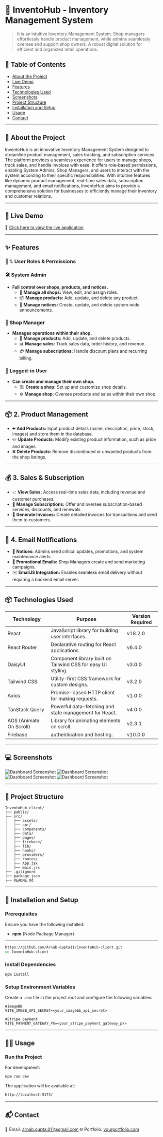 # 🌟 InventoHub - Inventory Management System

> It is an intuitive Inventory Management System. Shop managers effortlessly handle product management, while admins seamlessly oversee and support shop owners. A robust digital solution for efficient and organized retail operations.

## 📝 **Table of Contents**

- [About the Project](#-about-the-project)
- [Live Demo](#-live-demo)
- [Features](#-features)
- [Technologies Used](#-technologies-used)
- [Screenshots](#-screenshots)
- [Project Structure](#-project-structure)
- [Installation and Setup](#-installation-and-setup)
- [Usage](#-usage)
- [Contact](#-contact)

---

## 📖 About the Project

InventoHub is an innovative Inventory Management System designed to streamline product management, sales tracking, and subscription services. The platform provides a seamless experience for users to manage shops, track sales, and handle invoices with ease. It offers role-based permissions, enabling System Admins, Shop Managers, and users to interact with the system according to their specific responsibilities. With intuitive features like dynamic product management, real-time sales data, subscription management, and email notifications, InventoHub aims to provide a comprehensive solution for businesses to efficiently manage their inventory and customer relations.

---

## 🚀 Live Demo

🔗 [Click here to view the live application](https://inventory-management-sys-67be7.web.app/)

---

## ✨ Features

### 🔑 **1. User Roles & Permissions**

### 🛠️ **System Admin**

- **Full control over shops, products, and notices.**
  - 🏪 **Manage all shops:** View, edit, and assign roles.
  - 📦 **Manage products:** Add, update, and delete any product.
  - 📢 **Manage notices:** Create, update, and delete system-wide announcements.

### 🏬 **Shop Manager**

- **Manages operations within their shop.**
  - 🛒 **Manage products:** Add, update, and delete products.
  - 📊 **Manage sales:** Track sales data, order history, and revenue.
  - 💳 **Manage subscriptions:** Handle discount plans and recurring billing.

### 👤 **Logged-in User**

- **Can create and manage their own shop.**
  - 🏗️ **Create a shop:** Set up and customize shop details.
  - ⚙️ **Manage shop:** Oversee products and sales within their own shop.

---

## 📦 **2. Product Management**

- ➕ **Add Products:** Input product details (name, description, price, stock, images) and store them in the database.
- ✏️ **Update Products:** Modify existing product information, such as price and images.
- ❌ **Delete Products:** Remove discontinued or unwanted products from the shop listings.

---

## 💰 **3. Sales & Subscription**

- 📈 **View Sales:** Access real-time sales data, including revenue and customer purchases.
- 🔄 **Manage Subscriptions:** Offer and oversee subscription-based services, discounts, and renewals.
- 🧾 **Generate Invoices:** Create detailed invoices for transactions and send them to customers.

---

## 📧 **4. Email Notifications**

- 📢 **Notices:** Admins send critical updates, promotions, and system maintenance alerts.
- 🎯 **Promotional Emails:** Shop Managers create and send marketing campaigns.
- ✉️ **EmailJS Integration:** Enables seamless email delivery without requiring a backend email server.

---

## 📦 Technologies Used

| Technology              | Purpose                                                      | Version Required |
| ----------------------- | ------------------------------------------------------------ | ---------------- |
| React                   | JavaScript library for building user interfaces.             | v18.2.0          |
| React Router            | Declarative routing for React applications.                  | v6.4.0           |
| DaisyUI                 | Component library built on Tailwind CSS for easy UI styling. | v3.0.0           |
| Tailwind CSS            | Utility-first CSS framework for custom designs.              | v3.2.0           |
| Axios                   | Promise-based HTTP client for making requests.               | v1.0.0           |
| TanStack Query          | Powerful data-fetching and state management for React.       | v4.0.0           |
| AOS (Animate On Scroll) | Library for animating elements on scroll.                    | v2.3.1           |
| Firebase                | authentication and hosting.                                  | v10.0.0          |

---

## 💻 Screenshots

![Dashboard Screenshot](https://res.cloudinary.com/dgxvtrpmh/image/upload/v1739464468/Screenshot_420_hmtek3.png)
![Dashboard Screenshot](https://res.cloudinary.com/dgxvtrpmh/image/upload/v1739464468/Screenshot_421_zvd5uf.png)
![Dashboard Screenshot](https://res.cloudinary.com/dgxvtrpmh/image/upload/v1739464468/Screenshot_422_fhtkx7.png)
![Dashboard Screenshot](https://res.cloudinary.com/dgxvtrpmh/image/upload/v1739464468/Screenshot_423_dubrlp.png)

---

## 📂 Project Structure

```
InventoHub-client/
├── public/
├── src/
│   ├── assets/
│   ├── api/
│   ├── components/
│   ├── data/
│   ├── pages/
│   ├── firebase/
│   ├── lib/
│   ├── hooks/
│   ├── providers/
│   ├── routes/
│   ├── App.jsx
│   ├── main.jsx
├── .gitignore
├── package.json
├── README.md
```

---

## 🔧 Installation and Setup

### **Prerequisites**

Ensure you have the following installed:

- **npm** (Node Package Manager)

---

```bash
https://github.com/Arnab-Gupta11/InventoHub-client.git
cd InventoHub-client
```

### **Install Dependencies**

```bash
npm install
```

### **Setup Environment Variables**

Create a `.env` file in the project root and configure the following variables:

```env
#imageBB
VITE_IMGBB_API_SECRET=<your_imagebb_api_secret>

#Stripe payment
VITE_PAYMENT_GATEWAY_PK=<your_stripe_payment_gateway_pk>
```

---

## 🧑‍💻 Usage

### **Run the Project**

For development:

```bash
npm run dev
```

The application will be available at:

```bash
http://localhost:5173/
```

---

## 📬 Contact

📧 Email: [arnab.gupta.011@gmail.com](mailto:arnab.gupta.011@gmail.com)
🌐 Portfolio: [yourportfolio.com](https://arnab-gupta.netlify.app/)
